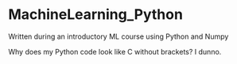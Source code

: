 # MachineLearning_Python
Written during an introductory ML course using Python and Numpy

Why does my Python code look like C without brackets? I dunno.
